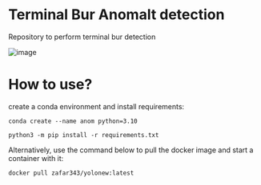 # Terminal Bur Anomalt detection
Repository to perform terminal bur detection

![image](https://drive.google.com/uc?export=view&id=1BQgngjqZbu1CQJyHHia2IBkUCAcFnCA7)

# How to use?

create a conda environment and install requirements:

```conda create --name anom python=3.10```

```python3 -m pip install -r requirements.txt```

Alternatively, use the command below to pull the docker image and start a container with it:

```docker pull zafar343/yolonew:latest```
